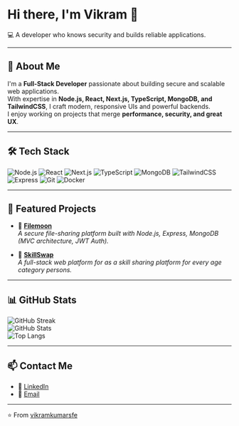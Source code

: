 # Hi there, I'm Vikram 👋

💻 A developer who knows security and builds reliable applications.  

---

## 🚀 About Me
I'm a **Full-Stack Developer** passionate about building secure and scalable web applications.  
With expertise in **Node.js, React, Next.js, TypeScript, MongoDB, and TailwindCSS**, I craft modern, responsive UIs and powerful backends.  
I enjoy working on projects that merge **performance, security, and great UX**.

---

## 🛠 Tech Stack

![Node.js](https://img.shields.io/badge/Node.js-339933?logo=node.js&logoColor=white)
![React](https://img.shields.io/badge/React-20232A?logo=react&logoColor=61DAFB)
![Next.js](https://img.shields.io/badge/Next.js-000000?logo=nextdotjs&logoColor=white)
![TypeScript](https://img.shields.io/badge/TypeScript-007ACC?logo=typescript&logoColor=white)
![MongoDB](https://img.shields.io/badge/MongoDB-47A248?logo=mongodb&logoColor=white)
![TailwindCSS](https://img.shields.io/badge/TailwindCSS-38B2AC?logo=tailwind-css&logoColor=white)
![Express](https://img.shields.io/badge/Express-000000?logo=express&logoColor=white)
![Git](https://img.shields.io/badge/Git-F05032?logo=git&logoColor=white)
![Docker](https://img.shields.io/badge/Docker-2496ED?logo=docker&logoColor=white)

---

## 📂 Featured Projects

- 🔐 [**Filemoon**](https://github.com/vikramkumarsfe/filemoon)  
  *A secure file-sharing platform built with Node.js, Express, MongoDB (MVC architecture, JWT Auth).*  

- 🧮 [**SkillSwap**](https://github.com/vikramkumarsfe/skillswap1)  
  *A full-stack web platform for as a skill sharing platform for every age category persons.*  


---

## 📊 GitHub Stats

![GitHub Streak](https://github-readme-streak-stats.herokuapp.com?user=vikramkumarsfe&theme=tokyonight&hide_border=true)  
![GitHub Stats](https://github-readme-stats.vercel.app/api?username=vikramkumarsfe&show_icons=true&theme=tokyonight&hide_border=true)  
![Top Langs](https://github-readme-stats.vercel.app/api/top-langs/?username=vikramkumarsfe&layout=compact&theme=tokyonight&hide_border=true)  

---

## 📫 Contact Me

- 💼 [LinkedIn](https://www.linkedin.com/in/vikramkumarsfe)  
- 📧 [Email](mailto:vikramkumarsfe@example.com)

---

⭐️ From [vikramkumarsfe](https://github.com/vikramkumarsfe)
